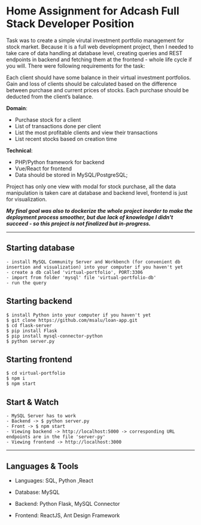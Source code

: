 # Home Assignment for Adcash Full Stack Developer Position

Task was to create a simple virutal investment portfolio management for stock market. Because it is a full web development project, then I needed to take care of data handling at database level, creating queries and REST endpoints in backend and fetching them at the frontend - whole life cycle if you will. There were following requirements for the task:

Each client should have some balance in their virtual investment portfolios. Gain
and loss of clients should be calculated based on the difference between purchase
and current prices of stocks. Each purchase should be deducted from the client’s
balance. 

**Domain**:
- Purchase stock for a client
- List of transactions done per client
- List the most profitable clients and view their transactions
- List recent stocks based on creation time

**Technical**:
- PHP/Python framework for backend
- Vue/React for frontend
- Data should be stored in MySQL/PostgreSQL;


Project has only one view with modal for stock purchase, all the data manipulation is taken care at database and backend level, frontend is just for visualization.

**_My final goal was also to dockerize the whole project inorder to make the deployment process smoother, but due lack of knowledge I didn't succeed - so this project is not finalized but in-progress._**

---

## Starting database

    - install MySQL Community Server and Workbench (for convenient db insertion and visualization) into your computer if you haven't yet
    - create a db called 'virtual-portfolio', PORT:3306
    - import from folder 'mysql' file 'virtual-portfolio-db'
    - run the query


## Starting backend

    $ install Python into your computer if you haven't yet
    $ git clone https://github.com/msalu/loan-app.git
    $ cd flask-server
    $ pip install Flask
    $ pip install mysql-connector-python
    $ python server.py


## Starting frontend

    $ cd virtual-portfolio
    $ npm i
    $ npm start


## Start & Watch
    - MySQL Server has to work
    - Backend -> $ python server.py
    - Front -> $ npm start
    - Viewing backend -> http://localhost:5000 -> corresponding URL endpoints are in the file 'server-py'
    - Viewing frontend -> http://localhost:3000

---

## Languages & Tools

 - Languages: SQL, Python ,React

 - Database: MySQL
 - Backend: Python Flask, MySQL Connector
 - Frontend: ReactJS, Ant Design Framework
